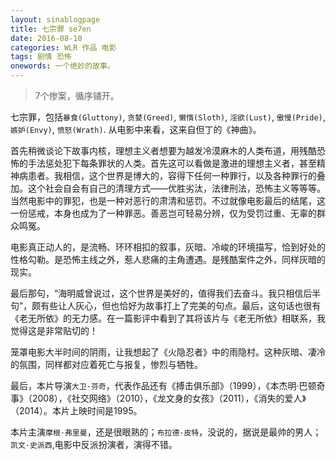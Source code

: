 ```yaml
---
layout: sinablogpage
title: 七宗罪 se7en
date: 2016-08-10
categories: WLR 作品 电影
tags: 剧情 恐怖
onewords: 一个绝妙的故事。
---
```

> 7个惨案，循序铺开。

七宗罪，包括`暴食(Gluttony)`, `贪婪(Greed)`, `懒惰(Sloth)`, `淫欲(Lust)`, `傲慢(Pride)`, `嫉妒(Envy)`, `愤怒(Wrath)`. 从电影中来看，这来自但丁的《神曲》。

首先稍微谈论下故事内核，理想主义者想要为越发冷漠麻木的人类布道，用残酷恐怖的手法惩处犯下每条罪状的人类。首先这可以看做是激进的理想主义者，甚至精神病患者。我相信，这个世界是博大的，容得下任何一种罪行，以及各种罪行的叠加。这个社会自会有自己的清理方式——优胜劣汰，法律刑法，恐怖主义等等等。当然电影中的罪犯，也是一种对恶行的肃清和惩罚。不过就像电影最后的结尾，这一份惩戒，本身也成为了一种罪恶。善恶岂可轻易分辨，仅为受罚过重、无辜的群众鸣冤。

电影真正动人的，是流畅、环环相扣的叙事，灰暗、冷峻的环境描写，恰到好处的性格勾勒。是恐怖主线之外，惹人悲痛的主角遭遇。是残酷案件之外，同样灰暗的现实。

最后那句，“海明威曾说过，这个世界是美好的，值得我们去奋斗。我只相信后半句”，颇有些让人灰心，但也恰好为故事打上了完美的句点。最后，这句话也很有《老无所依》的无力感。在一篇影评中看到了其将该片与《老无所依》相联系，我觉得这是非常贴切的！

笼罩电影大半时间的阴雨，让我想起了《火隐忍者》中的雨隐村。这种灰暗、凄冷的氛围，同样都对应着死亡与报复，惨烈与牺牲。

最后，本片导演`大卫·芬奇`，代表作品还有《搏击俱乐部》（1999），《本杰明·巴顿奇事》（2008），《社交网络》（2010），《龙文身的女孩》（2011），《消失的爱人》（2014）。本片上映时间是1995。

本片主演`摩根·弗里曼`，还是很眼熟的；`布拉德·皮特`，没说的，据说是最帅的男人；`凯文·史派西`,电影中反派扮演者，演得不错。